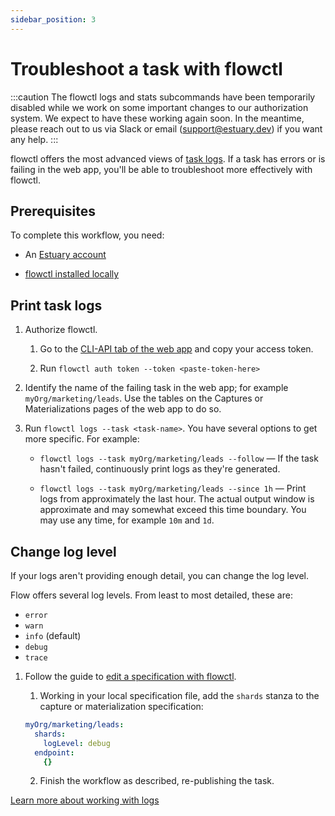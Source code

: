 ```yaml
---
sidebar_position: 3
---
```

# Troubleshoot a task with flowctl

:::caution
The flowctl logs and stats subcommands have been temporarily disabled while we work on some important changes to our authorization system. We expect to have these working again soon. In the meantime, please reach out to us via Slack or email (support@estuary.dev) if you want any help.
:::

flowctl offers the most advanced views of [task logs](../../concepts/advanced/logs-stats.md).
If a task has errors or is failing in the web app, you'll be able to troubleshoot more effectively with flowctl.

## Prerequisites

To complete this workflow, you need:

* An [Estuary account](../../getting-started/installation.md)

* [flowctl installed locally](../../getting-started/installation.md#get-started-with-the-flow-cli)

## Print task logs

1. Authorize flowctl.

   1. Go to the [CLI-API tab of the web app](https://dashboard.estuary.dev/admin/api) and copy your access token.

   2. Run `flowctl auth token --token <paste-token-here>`

2. Identify the name of the failing task in the web app; for example `myOrg/marketing/leads`.
Use the tables on the Captures or Materializations pages of the web app to do so.

3. Run `flowctl logs --task <task-name>`. You have several options to get more specific. For example:

   * `flowctl logs --task myOrg/marketing/leads --follow` — If the task hasn't failed, continuously print logs as they're generated.

   * `flowctl logs --task myOrg/marketing/leads --since 1h` — Print logs from approximately the last hour.
   The actual output window is approximate and may somewhat exceed this time boundary.
   You may use any time, for example `10m` and `1d`.

## Change log level

If your logs aren't providing enough detail, you can change the log level.

Flow offers several log levels. From least to most detailed, these are:

* `error`
* `warn`
* `info` (default)
* `debug`
* `trace`

1. Follow the guide to [edit a specification with flowctl](./edit-specification-locally.md).

   1. Working in your local specification file, add the `shards` stanza to the capture or materialization specification:

    ```yaml
    myOrg/marketing/leads:
      shards:
        logLevel: debug
      endpoint:
        {}
    ```
   2. Finish the workflow as described, re-publishing the task.

[Learn more about working with logs](../../reference/working-logs-stats.md)
